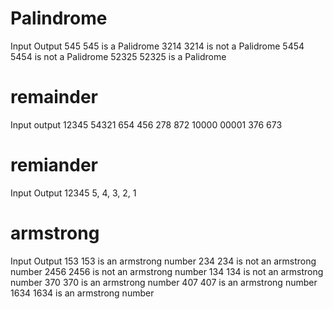 # Palindrome
Input   Output
545     545 is a Palidrome
3214    3214 is not a Palidrome
5454    5454 is not a Palidrome
52325   52325 is a Palidrome


# remainder
Input  output
12345  54321
654     456
278     872
10000  00001
376     673


# remiander
Input   Output
12345   5, 4, 3, 2, 1

# armstrong
Input   Output
153     153 is an armstrong number
234     234 is not an armstrong number
2456    2456 is not an armstrong number
134     134 is not an armstrong number
370     370 is an armstrong number
407     407 is an armstrong number
1634     1634 is an armstrong number